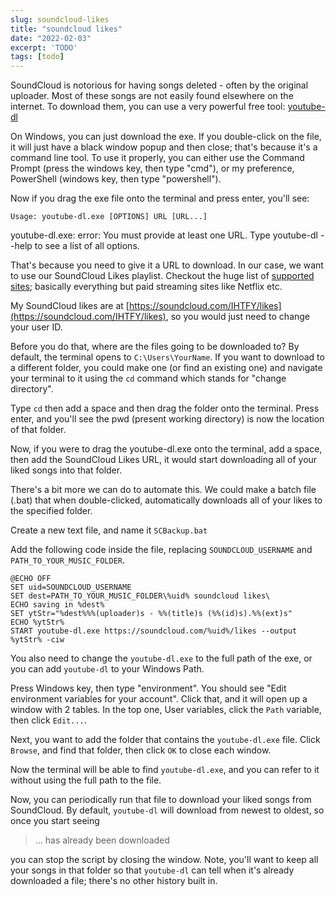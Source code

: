 ```yaml
---
slug: soundcloud-likes
title: "soundcloud likes"
date: "2022-02-03"
excerpt: 'TODO'
tags: [todo]
---
```


<script>
  import CodeBlock from "$lib/components/blog/code-block.svelte";
</script>

SoundCloud is notorious for having songs deleted - often by the original uploader. Most of these songs are not easily found elsewhere on the internet. To download them, you can use a very powerful free tool: [youtube-dl](https://ytdl-org.github.io/youtube-dl/download.html)

On Windows, you can just download the exe. If you double-click on the file, it will just have a black window popup and then close; that's because it's a command line tool. To use it properly, you can either use the Command Prompt (press the windows key, then type "cmd"), or my preference, PowerShell (windows key, then type "powershell").

Now if you drag the exe file onto the terminal and press enter, you'll see:

`Usage: youtube-dl.exe [OPTIONS] URL [URL...]`

youtube-dl.exe: error: You must provide at least one URL.
Type youtube-dl --help to see a list of all options.

That's because you need to give it a URL to download. In our case, we want to use our SoundCloud Likes playlist. Checkout the huge list of [supported sites](https://ytdl-org.github.io/youtube-dl/supportedsites.html); basically everything but paid streaming sites like Netflix etc.

My SoundCloud likes are at [https://soundcloud.com/IHTFY/likes](https://soundcloud.com/IHTFY/likes), so you would just need to change your user ID.

Before you do that, where are the files going to be downloaded to? By default, the terminal opens to `C:\Users\YourName`. If you want to download to a different folder, you could make one (or find an existing one) and navigate your terminal to it using the `cd` command which stands for "change directory".

Type `cd` then add a space and then drag the folder onto the terminal. Press enter, and you'll see the pwd (present working directory) is now the location of that folder.

Now, if you were to drag the youtube-dl.exe onto the terminal, add a space, then add the SoundCloud Likes URL, it would start downloading all of your liked songs into that folder.

There's a bit more we can do to automate this. We could make a batch file (.bat) that when double-clicked, automatically downloads all of your likes to the specified folder.

Create a new text file, and name it `SCBackup.bat`

Add the following code inside the file, replacing `SOUNDCLOUD_USERNAME` and `PATH_TO_YOUR_MUSIC_FOLDER`.

<CodeBlock lang="batch" filename="SCBackup.bat">

```batch
@ECHO OFF
SET uid=SOUNDCLOUD_USERNAME
SET dest=PATH_TO_YOUR_MUSIC_FOLDER\%uid% soundcloud likes\
ECHO saving in %dest%
SET ytStr="%dest%%%(uploader)s - %%(title)s (%%(id)s).%%(ext)s"
ECHO %ytStr%
START youtube-dl.exe https://soundcloud.com/%uid%/likes --output %ytStr% -ciw
```

</CodeBlock>

You also need to change the `youtube-dl.exe` to the full path of the exe, or you can add `youtube-dl` to your Windows Path.

Press Windows key, then type "environment". You should see "Edit environment variables for your account". Click that, and it will open up a window with 2 tables. In the top one, User variables, click the `Path` variable, then click `Edit...`.

Next, you want to add the folder that contains the `youtube-dl.exe` file. Click `Browse`, and find that folder, then click `OK` to close each window.

Now the terminal will be able to find `youtube-dl.exe`, and you can refer to it without using the full path to the file.

Now, you can periodically run that file to download your liked songs from SoundCloud. By default, `youtube-dl` will download from newest to oldest, so once you start seeing 
>... has already been downloaded

 you can stop the script by closing the window. Note, you'll want to keep all your songs in that folder so that `youtube-dl` can tell when it's already downloaded a file; there's no other history built in.

